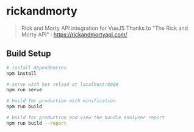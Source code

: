 # rickandmorty

> Rick and Morty API integration for VueJS
Thanks to "The Rick and Morty API" : https://rickandmortyapi.com/

## Build Setup

``` bash
# install dependencies
npm install

# serve with hot reload at localhost:8080
npm run serve

# build for production with minification
npm run build

# build for production and view the bundle analyzer report
npm run build --report
```
